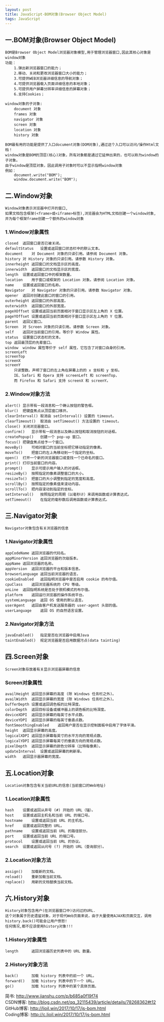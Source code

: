 ```yaml
---
layout: post
title: JavaScript-BOM对象(Browser Object Model)
tags: JavaScript
---
```

## 一.BOM对象(Browser Object Model)
	BOM是Browser Object Model浏览器对象模型,用于管理浏览器窗口,因此其核心对象是window对象	
	功能：
		1.弹出新浏览器窗口的能力；
		2.移动、关闭和更改浏览器窗口大小的能力；
		3.可提供WEB浏览器详细信息的导航对象；
		4.可提供浏览器载入页面详细信息的本地对象；
		5.可提供用户屏幕分辨率详细信息的屏幕对象；
		6.支持Cookies；
	
	window对象的子对象:
		document 对象
		frames 对象
		navigator 对象
		screen 对象
		location 对象
		history 对象
	
	BOM最有用的功能是提供了入口document对象(DOM对象),通过这个入口可以访问/操作Html文档！
	window对象是BOM的顶层(核心)对象，所有对象都是通过它延伸出来的，也可以称为window的子对象。
	由于window是顶层对象，因此调用子对象时可以不显示指明window对象
	例如：
		document.write("BOM");
		window.document.write("BOM");		
	
## 二.Window对象
	Window对象表示浏览器中打开的窗口,
	如果文档包含框架(<frame>或<iframe>标签),浏览器会为HTML文档创建一个window对象,
	并为每个框架frame创建一个额外的window对象
	
### 1.Window对象属性
	closed	返回窗口是否已被关闭。
	defaultStatus	设置或返回窗口状态栏中的默认文本。
	document	对 Document 对象的只读引用。请参阅 Document 对象。
	history	对 History 对象的只读引用。请参数 History 对象。
	innerheight	返回窗口的文档显示区的高度。
	innerwidth	返回窗口的文档显示区的宽度。
	length	设置或返回窗口中的框架数量。
	location	用于窗口或框架的 Location 对象。请参阅 Location 对象。
	name	设置或返回窗口的名称。
	Navigator	对 Navigator 对象的只读引用。请参数 Navigator 对象。
	opener	返回对创建此窗口的窗口的引用。
	outerheight	返回窗口的外部高度。
	outerwidth	返回窗口的外部宽度。
	pageXOffset	设置或返回当前页面相对于窗口显示区左上角的 X 位置。
	pageYOffset	设置或返回当前页面相对于窗口显示区左上角的 Y 位置。
	parent	返回父窗口。
	Screen	对 Screen 对象的只读引用。请参数 Screen 对象。
	self	返回对当前窗口的引用。等价于 Window 属性。
	status	设置窗口状态栏的文本。
	top	返回最顶层的先辈窗口。
	window	window 属性等价于 self 属性，它包含了对窗口自身的引用。
	screenLeft  
	screenTop
	screenX
	screenY
		只读整数。声明了窗口的左上角在屏幕上的的 x 坐标和 y 坐标。
		IE、Safari 和 Opera 支持 screenLeft 和 screenTop，
		而 Firefox 和 Safari 支持 screenX 和 screenY。
	
### 2.Window对象方法
	alert()	显示带有一段消息和一个确认按钮的警告框。
	blur()	把键盘焦点从顶层窗口移开。
	clearInterval()	取消由 setInterval() 设置的 timeout。
	clearTimeout()	取消由 setTimeout() 方法设置的 timeout。
	close()	关闭浏览器窗口。
	confirm()	显示带有一段消息以及确认按钮和取消按钮的对话框。
	createPopup()	创建一个 pop-up 窗口。
	focus()	把键盘焦点给予一个窗口。
	moveBy()	可相对窗口的当前坐标把它移动指定的像素。
	moveTo()	把窗口的左上角移动到一个指定的坐标。
	open()	打开一个新的浏览器窗口或查找一个已命名的窗口。
	print()	打印当前窗口的内容。
	prompt()	显示可提示用户输入的对话框。
	resizeBy()	按照指定的像素调整窗口的大小。
	resizeTo()	把窗口的大小调整到指定的宽度和高度。
	scrollBy()	按照指定的像素值来滚动内容。
	scrollTo()	把内容滚动到指定的坐标。
	setInterval()	按照指定的周期（以毫秒计）来调用函数或计算表达式。
	setTimeout()	在指定的毫秒数后调用函数或计算表达式。
			
## 三.Navigator对象
	Navigator对象包含有关浏览器的信息
	
### 1.Navigator对象属性
	appCodeName	返回浏览器的代码名。
	appMinorVersion	返回浏览器的次级版本。
	appName	返回浏览器的名称。
	appVersion	返回浏览器的平台和版本信息。
	browserLanguage	返回当前浏览器的语言。
	cookieEnabled	返回指明浏览器中是否启用 cookie 的布尔值。
	cpuClass	返回浏览器系统的 CPU 等级。
	onLine	返回指明系统是否处于脱机模式的布尔值。
	platform	返回运行浏览器的操作系统平台。
	systemLanguage	返回 OS 使用的默认语言。
	userAgent	返回由客户机发送服务器的 user-agent 头部的值。
	userLanguage	返回 OS 的自然语言设置。
	
### 2.Navigator对象方法
	javaEnabled()	指定是否在浏览器中启用Java
	taintEnabled()	规定浏览器是否启用数据污点(data tainting)

## 四.Screen对象
	Screen对象存放着有关显示浏览器屏幕的信息

### Screen对象属性
	availHeight	返回显示屏幕的高度 (除 Windows 任务栏之外)。
	availWidth	返回显示屏幕的宽度 (除 Windows 任务栏之外)。
	bufferDepth	设置或返回调色板的比特深度。
	colorDepth	返回目标设备或缓冲器上的调色板的比特深度。
	deviceXDPI	返回显示屏幕的每英寸水平点数。
	deviceYDPI	返回显示屏幕的每英寸垂直点数。
	fontSmoothingEnabled	返回用户是否在显示控制面板中启用了字体平滑。
	height	返回显示屏幕的高度。
	logicalXDPI	返回显示屏幕每英寸的水平方向的常规点数。
	logicalYDPI	返回显示屏幕每英寸的垂直方向的常规点数。
	pixelDepth	返回显示屏幕的颜色分辨率（比特每像素）。
	updateInterval	设置或返回屏幕的刷新率。
	width	返回显示器屏幕的宽度。

## 五.Location对象
	Location对象包含有关当前URL的信息(当前窗口的Web地址)
	
### 1.Location对象属性
	hash	设置或返回从井号 (#) 开始的 URL（锚）。
	host	设置或返回主机名和当前 URL 的端口号。
	hostname	设置或返回当前 URL 的主机名。
	href	设置或返回完整的 URL。
	pathname	设置或返回当前 URL 的路径部分。
	port	设置或返回当前 URL 的端口号。
	protocol	设置或返回当前 URL 的协议。
	search	设置或返回从问号 (?) 开始的 URL（查询部分）。
	
### 2.Location对象方法
	assign()	加载新的文档。
	reload()	重新加载当前文档。
	replace()	用新的文档替换当前文档。
	
## 六.History对象
	History对象包含用户(在浏览器窗口中)访问过的URL.
	这个对象属于历史遗留对象，对于现代Web页面来说，由于大量使用AJAX和页面交互，调用history.back()可能会让用户愤怒!
	任何情况,都不应该使用history对象!!!

### 1.History对象属性
	length      返回浏览器历史列表中的 URL 数量。
	
### 2.History对象方法
	back()	    加载 history 列表中的前一个 URL。
	forward()	加载 history 列表中的下一个 URL。
	go()	    加载 history 列表中的某个具体页面。
	
简书: http://www.jianshu.com/p/b685a0f19f74  
CSDN博客: http://blog.csdn.net/qq_32115439/article/details/78268362#t12  
GitHub博客: http://lioil.win/2017/10/17/js-bom.html  
Coding博客: http://c.lioil.win/2017/10/17/js-bom.html  